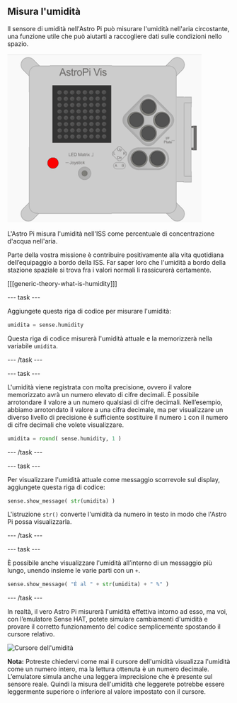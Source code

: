 ## Misura l'umidità

Il sensore di umidità nell'Astro Pi può misurare l'umidità nell'aria circostante, una funzione utile che può aiutarti a raccogliere dati sulle condizioni nello spazio.

![Messaggio sull'umidità](images/degrees-message.gif)

L'Astro Pi misura l'umidità nell'ISS come percentuale di concentrazione d'acqua nell'aria.

Parte della vostra missione è contribuire positivamente alla vita quotidiana dell’equipaggio a bordo della ISS. Far saper loro che l'umidità a bordo della stazione spaziale si trova fra i valori normali li rassicurerà certamente.

[[[generic-theory-what-is-humidity]]]

--- task ---

Aggiungete questa riga di codice per misurare l'umidità:

```python
umidita = sense.humidity
```

Questa riga di codice misurerà l'umidità attuale e la memorizzerà nella variabile `umidita`.

--- /task ---

--- task ---

L'umidità viene registrata con molta precisione, ovvero il valore memorizzato avrà un numero elevato di cifre decimali. È possibile arrotondare il valore a un numero qualsiasi di cifre decimali. Nell’esempio, abbiamo arrotondato il valore a una cifra decimale, ma per visualizzare un diverso livello di precisione è sufficiente sostituire il numero `1` con il numero di cifre decimali che volete visualizzare.

```python
umidita = round( sense.humidity, 1 )
```

--- /task ---

--- task ---

Per visualizzare l'umidità attuale come messaggio scorrevole sul display, aggiungete questa riga di codice:

```python
sense.show_message( str(umidita) )
```

L'istruzione `str()` converte l'umidità da numero in testo in modo che l'Astro Pi possa visualizzarla.

--- /task ---

--- task ---

È possibile anche visualizzare l'umidità all’interno di un messaggio più lungo, unendo insieme le varie parti con un `+`.

```python
sense.show_message( "È al " + str(umidita) + " %" )
```

--- /task ---

In realtà, il vero Astro Pi misurerà l'umidità effettiva intorno ad esso, ma voi, con l’emulatore Sense HAT, potete simulare cambiamenti d'umidità e provare il corretto funzionamento del codice semplicemente spostando il cursore relativo.

![Cursore dell'umidità](images/humidity-slider.png)

**Nota:** Potreste chiedervi come mai il cursore dell'umidità visualizza l'umidità come un numero intero, ma la lettura ottenuta è un numero decimale. L’emulatore simula anche una leggera imprecisione che è presente sul sensore reale. Quindi la misura dell'umidità che leggerete potrebbe essere leggermente superiore o inferiore al valore impostato con il cursore.
